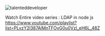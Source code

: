 <p align="left"> <img src="https://komarev.com/ghpvc/?username=talenteddeveloper&label=Total%20views&color=0e75b6&style=flat" alt="talenteddeveloper" /> </p>


Watch Entire video series :
LDAP in node js https://www.youtube.com/playlist?list=PLyzY2l387AlMnTFOvG0u0Vzl_eH6L_48Z
